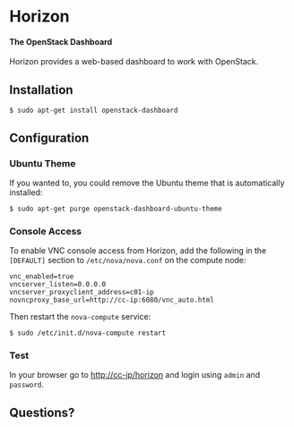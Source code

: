 # Horizon

#### The OpenStack Dashboard

Horizon provides a web-based dashboard to work with OpenStack.

## Installation

    $ sudo apt-get install openstack-dashboard

## Configuration

### Ubuntu Theme

If you wanted to, you could remove the Ubuntu theme that is automatically installed:

    $ sudo apt-get purge openstack-dashboard-ubuntu-theme

### Console Access

To enable VNC console access from Horizon, add the following in the `[DEFAULT]` section to `/etc/nova/nova.conf` on the compute node:

    vnc_enabled=true
    vncserver_listen=0.0.0.0
    vncserver_proxyclient_address=c01-ip
    novncproxy_base_url=http://cc-ip:6080/vnc_auto.html

Then restart the `nova-compute` service:

    $ sudo /etc/init.d/nova-compute restart

### Test

In your browser go to [http://cc-ip/horizon](http://cc-ip/horizon) and login using `admin` and `password`.


## Questions?
